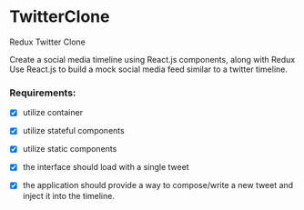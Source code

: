 # TwitterClone
Redux Twitter Clone

Create a social media timeline using
React.js components, along with Redux
Use React.js to build a mock social media feed similar to a twitter timeline.

### Requirements:
- [x] utilize container
- [x] utilize stateful components
- [x] utilize static components
- [x] the interface should load with a single tweet
- [x] the application should provide a way to compose/write a new tweet and inject
it into the timeline.

